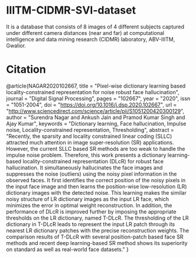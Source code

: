 # IIITM-CIDMR-SVI-dataset
It is a database that consists of 8 images of 4 different subjects captured under different camera distances (near and far) at computational intelligence and data mining research (CIDMR) laboratory, ABV-IIITM, Gwalior.
# Citation
@article{NAGAR2020102667,
title = "Pixel-wise dictionary learning based locality-constrained representation for noise robust face hallucination",
journal = "Digital Signal Processing",
pages = "102667",
year = "2020",
issn = "1051-2004",
doi = "https://doi.org/10.1016/j.dsp.2020.102667",
url = "http://www.sciencedirect.com/science/article/pii/S1051200420300129",
author = "Surendra Nagar and Ankush Jain and Pramod Kumar Singh and Ajay Kumar",
keywords = "Dictionary learning, Face hallucination, Impulse noise, Locality-constrained representation, Thresholding",
abstract = "Recently, the sparsity and locality constrained linear coding (SLLC) attracted much attention in image super-resolution (SR) applications. However, the current SLLC based SR methods are too weak to handle the impulse noise problem. Therefore, this work presents a dictionary learning-based locality-constrained representation (DLcR) for robust face hallucination. It simultaneously hallucinates the face images and suppresses the noise (outliers) using the noisy pixel information in the observed faces. It first identifies the correct position of the noisy pixels in the input face image and then learns the position-wise low-resolution (LR) dictionary images with the detected noise. This learning makes the similar noisy structure of LR dictionary images as the input LR face, which minimizes the error in optimal weight reconstruction. In addition, the performance of DLcR is improved further by imposing the appropriate thresholds on the LR dictionary, named T-DLcR. The thresholding of the LR dictionary in T-DLcR leads to represent the input LR patch through its nearest LR dictionary patches with the precise reconstruction weights. The comparison results of T-DLcR with several position-patch based face SR methods and recent deep learning-based SR method shows its superiority on standard as well as real-world face datasets."
}
